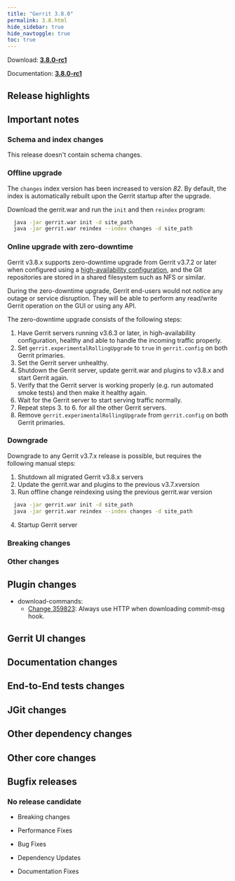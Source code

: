 ```yaml
---
title: "Gerrit 3.8.0"
permalink: 3.8.html
hide_sidebar: true
hide_navtoggle: true
toc: true
---
```



Download: **[3.8.0-rc1](https://gerrit-releases.storage.googleapis.com/gerrit-3.8.0-rc1.war)**

Documentation: **[3.8.0-rc1](https://gerrit-documentation.storage.googleapis.com/Documentation/3.8.0/index.html)**

## Release highlights

## Important notes

### Schema and index changes

This release doesn't contain schema changes.

### Offline upgrade

The `changes` index version has been increased to version _82_. By default, the
index is automatically rebuilt upon the Gerrit startup after the
upgrade.

Download the gerrit.war and run the `init` and then `reindex` program:

```sh
  java -jar gerrit.war init -d site_path
  java -jar gerrit.war reindex --index changes -d site_path
```

### Online upgrade with zero-downtime

Gerrit v3.8.x supports zero-downtime upgrade from Gerrit v3.7.2 or later when
configured using a [high-availability configuration](https://gerrit.googlesource.com/plugins/high-availability/+/refs/heads/master/README.md),
and the Git repositories are stored in a shared filesystem such as NFS or
similar.

During the zero-downtime upgrade, Gerrit end-users would not notice any outage
or service disruption. They will be able to perform any read/write Gerrit
operation on the GUI or using any API.

The zero-downtime upgrade consists of the following steps:

1. Have Gerrit servers running v3.6.3 or later, in high-availability
   configuration, healthy and able to handle the incoming traffic properly.
2. Set `gerrit.experimentalRollingUpgrade` to `true` in `gerrit.config` on both Gerrit primaries.
3. Set the Gerrit server unhealthy.
4. Shutdown the Gerrit server, update gerrit.war and plugins to v3.8.x and start
   Gerrit again.
5. Verify that the Gerrit server is working properly (e.g. run automated smoke
   tests) and then make it healthy again.
6. Wait for the Gerrit server to start serving traffic normally.
7. Repeat steps 3. to 6. for all the other Gerrit servers.
8. Remove `gerrit.experimentalRollingUpgrade` from `gerrit.config` on both Gerrit primaries.

### Downgrade

Downgrade to any Gerrit v3.7.x release is possible, but requires the
following manual steps:

1. Shutdown all migrated Gerrit v3.8.x servers
2. Update the gerrit.war and plugins to the previous v3.7.xversion
3. Run offline change reindexing using the previous gerrit.war version

```sh
  java -jar gerrit.war init -d site_path
  java -jar gerrit.war reindex --index changes -d site_path
```

4. Startup Gerrit server

### Breaking changes

### Other changes

## Plugin changes

* download-commands:
  * [Change 359823](https://gerrit-review.googlesource.com/359823):
  Always use HTTP when downloading commit-msg hook.

## Gerrit UI changes

## Documentation changes

## End-to-End tests changes

## JGit changes

## Other dependency changes

## Other core changes

## Bugfix releases

### No release candidate

* Breaking changes

* Performance Fixes

* Bug Fixes

* Dependency Updates

* Documentation Fixes

